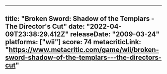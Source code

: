 
---
title: "Broken Sword: Shadow of the Templars - The Director's Cut"
date: "2022-04-09T23:38:29.412Z"
releaseDate: "2009-03-24"
platforms: ["wii"]
score: 74
metacriticLink: "https://www.metacritic.com/game/wii/broken-sword-shadow-of-the-templars---the-directors-cut"
---
